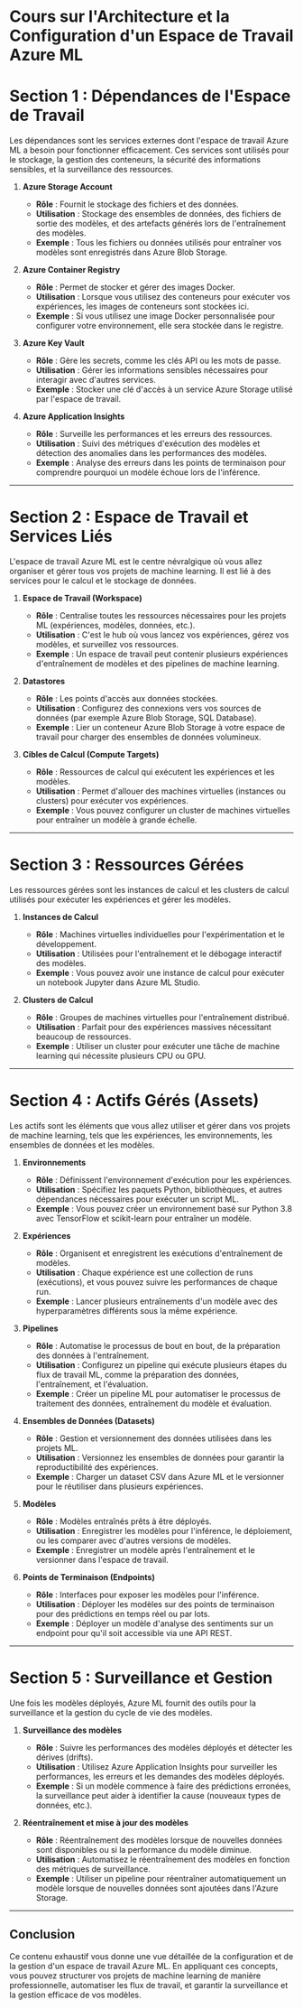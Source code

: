 # **Cours sur l'Architecture et la Configuration d'un Espace de Travail Azure ML**

# **Section 1 : Dépendances de l'Espace de Travail**

Les dépendances sont les services externes dont l'espace de travail Azure ML a besoin pour fonctionner efficacement. Ces services sont utilisés pour le stockage, la gestion des conteneurs, la sécurité des informations sensibles, et la surveillance des ressources.

1. **Azure Storage Account**  
   - **Rôle** : Fournit le stockage des fichiers et des données.
   - **Utilisation** : Stockage des ensembles de données, des fichiers de sortie des modèles, et des artefacts générés lors de l'entraînement des modèles.
   - **Exemple** : Tous les fichiers ou données utilisés pour entraîner vos modèles sont enregistrés dans Azure Blob Storage.

2. **Azure Container Registry**  
   - **Rôle** : Permet de stocker et gérer des images Docker.
   - **Utilisation** : Lorsque vous utilisez des conteneurs pour exécuter vos expériences, les images de conteneurs sont stockées ici.
   - **Exemple** : Si vous utilisez une image Docker personnalisée pour configurer votre environnement, elle sera stockée dans le registre.

3. **Azure Key Vault**  
   - **Rôle** : Gère les secrets, comme les clés API ou les mots de passe.
   - **Utilisation** : Gérer les informations sensibles nécessaires pour interagir avec d'autres services.
   - **Exemple** : Stocker une clé d'accès à un service Azure Storage utilisé par l'espace de travail.

4. **Azure Application Insights**  
   - **Rôle** : Surveille les performances et les erreurs des ressources.
   - **Utilisation** : Suivi des métriques d'exécution des modèles et détection des anomalies dans les performances des modèles.
   - **Exemple** : Analyse des erreurs dans les points de terminaison pour comprendre pourquoi un modèle échoue lors de l'inférence.

---

# **Section 2 : Espace de Travail et Services Liés**

L'espace de travail Azure ML est le centre névralgique où vous allez organiser et gérer tous vos projets de machine learning. Il est lié à des services pour le calcul et le stockage de données.

1. **Espace de Travail (Workspace)**  
   - **Rôle** : Centralise toutes les ressources nécessaires pour les projets ML (expériences, modèles, données, etc.).
   - **Utilisation** : C'est le hub où vous lancez vos expériences, gérez vos modèles, et surveillez vos ressources.
   - **Exemple** : Un espace de travail peut contenir plusieurs expériences d'entraînement de modèles et des pipelines de machine learning.

2. **Datastores**  
   - **Rôle** : Les points d'accès aux données stockées.
   - **Utilisation** : Configurez des connexions vers vos sources de données (par exemple Azure Blob Storage, SQL Database).
   - **Exemple** : Lier un conteneur Azure Blob Storage à votre espace de travail pour charger des ensembles de données volumineux.

3. **Cibles de Calcul (Compute Targets)**  
   - **Rôle** : Ressources de calcul qui exécutent les expériences et les modèles.
   - **Utilisation** : Permet d'allouer des machines virtuelles (instances ou clusters) pour exécuter vos expériences.
   - **Exemple** : Vous pouvez configurer un cluster de machines virtuelles pour entraîner un modèle à grande échelle.

---

# **Section 3 : Ressources Gérées**

Les ressources gérées sont les instances de calcul et les clusters de calcul utilisés pour exécuter les expériences et gérer les modèles.

1. **Instances de Calcul**  
   - **Rôle** : Machines virtuelles individuelles pour l'expérimentation et le développement.
   - **Utilisation** : Utilisées pour l'entraînement et le débogage interactif des modèles.
   - **Exemple** : Vous pouvez avoir une instance de calcul pour exécuter un notebook Jupyter dans Azure ML Studio.

2. **Clusters de Calcul**  
   - **Rôle** : Groupes de machines virtuelles pour l'entraînement distribué.
   - **Utilisation** : Parfait pour des expériences massives nécessitant beaucoup de ressources.
   - **Exemple** : Utiliser un cluster pour exécuter une tâche de machine learning qui nécessite plusieurs CPU ou GPU.

---

# **Section 4 : Actifs Gérés (Assets)**

Les actifs sont les éléments que vous allez utiliser et gérer dans vos projets de machine learning, tels que les expériences, les environnements, les ensembles de données et les modèles.

1. **Environnements**  
   - **Rôle** : Définissent l'environnement d'exécution pour les expériences.
   - **Utilisation** : Spécifiez les paquets Python, bibliothèques, et autres dépendances nécessaires pour exécuter un script ML.
   - **Exemple** : Vous pouvez créer un environnement basé sur Python 3.8 avec TensorFlow et scikit-learn pour entraîner un modèle.

2. **Expériences**  
   - **Rôle** : Organisent et enregistrent les exécutions d'entraînement de modèles.
   - **Utilisation** : Chaque expérience est une collection de runs (exécutions), et vous pouvez suivre les performances de chaque run.
   - **Exemple** : Lancer plusieurs entraînements d'un modèle avec des hyperparamètres différents sous la même expérience.

3. **Pipelines**  
   - **Rôle** : Automatise le processus de bout en bout, de la préparation des données à l'entraînement.
   - **Utilisation** : Configurez un pipeline qui exécute plusieurs étapes du flux de travail ML, comme la préparation des données, l'entraînement, et l'évaluation.
   - **Exemple** : Créer un pipeline ML pour automatiser le processus de traitement des données, entraînement du modèle et évaluation.

4. **Ensembles de Données (Datasets)**  
   - **Rôle** : Gestion et versionnement des données utilisées dans les projets ML.
   - **Utilisation** : Versionnez les ensembles de données pour garantir la reproductibilité des expériences.
   - **Exemple** : Charger un dataset CSV dans Azure ML et le versionner pour le réutiliser dans plusieurs expériences.

5. **Modèles**  
   - **Rôle** : Modèles entraînés prêts à être déployés.
   - **Utilisation** : Enregistrer les modèles pour l'inférence, le déploiement, ou les comparer avec d'autres versions de modèles.
   - **Exemple** : Enregistrer un modèle après l'entraînement et le versionner dans l'espace de travail.

6. **Points de Terminaison (Endpoints)**  
   - **Rôle** : Interfaces pour exposer les modèles pour l'inférence.
   - **Utilisation** : Déployer les modèles sur des points de terminaison pour des prédictions en temps réel ou par lots.
   - **Exemple** : Déployer un modèle d'analyse des sentiments sur un endpoint pour qu'il soit accessible via une API REST.

---

# **Section 5 : Surveillance et Gestion**

Une fois les modèles déployés, Azure ML fournit des outils pour la surveillance et la gestion du cycle de vie des modèles.

1. **Surveillance des modèles**  
   - **Rôle** : Suivre les performances des modèles déployés et détecter les dérives (drifts).
   - **Utilisation** : Utilisez Azure Application Insights pour surveiller les performances, les erreurs et les demandes des modèles déployés.
   - **Exemple** : Si un modèle commence à faire des prédictions erronées, la surveillance peut aider à identifier la cause (nouveaux types de données, etc.).

2. **Réentraînement et mise à jour des modèles**  
   - **Rôle** : Réentraînement des modèles lorsque de nouvelles données sont disponibles ou si la performance du modèle diminue.
   - **Utilisation** : Automatisez le réentraînement des modèles en fonction des métriques de surveillance.
   - **Exemple** : Utiliser un pipeline pour réentraîner automatiquement un modèle lorsque de nouvelles données sont ajoutées dans l'Azure Storage.

---

## **Conclusion**

Ce contenu exhaustif vous donne une vue détaillée de la configuration et de la gestion d'un espace de travail Azure ML. En appliquant ces concepts, vous pouvez structurer vos projets de machine learning de manière professionnelle, automatiser les flux de travail, et garantir la surveillance et la gestion efficace de vos modèles.
